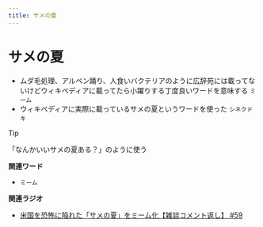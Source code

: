 ```yaml
---
title: サメの夏
---
```


# サメの夏


-   ムダ毛処理、アルペン踊り、人食いバクテリアのように広辞苑には載ってないけどウィキペディアに載ってたら小躍りする丁度良いワードを意味する
    `ミーム`
-   ウィキペディアに実際に載っているサメの夏というワードを使った
    `シネクドキ`



Tip


「なんかいいサメの夏ある？」のように使う


**関連ワード**

-   `ミーム`

**関連ラジオ**

-   [米国を恐怖に陥れた「サメの夏」をミーム化【雑談コメント返し】
    #59](https://www.youtube.com/watch?v=EtXBKIMqSUY)
